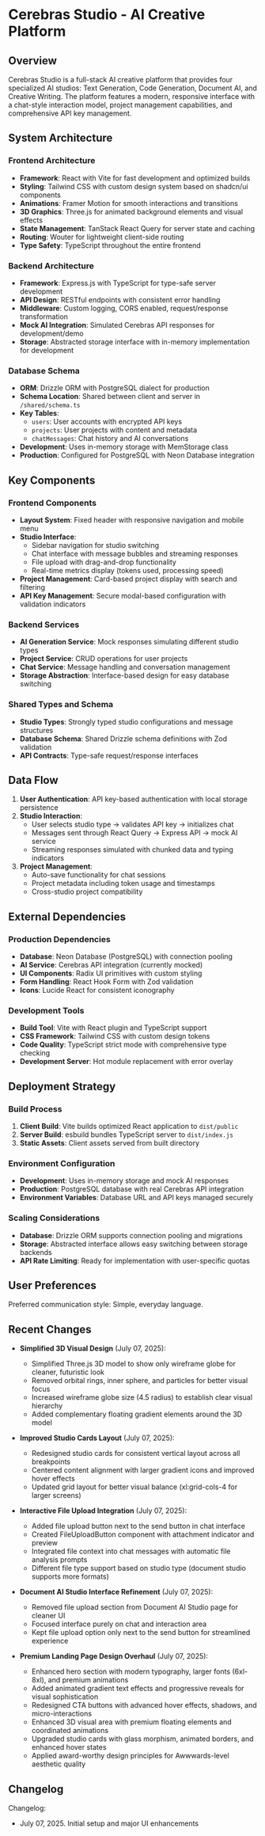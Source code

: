 # Cerebras Studio - AI Creative Platform

## Overview

Cerebras Studio is a full-stack AI creative platform that provides four specialized AI studios: Text Generation, Code Generation, Document AI, and Creative Writing. The platform features a modern, responsive interface with a chat-style interaction model, project management capabilities, and comprehensive API key management.

## System Architecture

### Frontend Architecture
- **Framework**: React with Vite for fast development and optimized builds
- **Styling**: Tailwind CSS with custom design system based on shadcn/ui components
- **Animations**: Framer Motion for smooth interactions and transitions
- **3D Graphics**: Three.js for animated background elements and visual effects
- **State Management**: TanStack React Query for server state and caching
- **Routing**: Wouter for lightweight client-side routing
- **Type Safety**: TypeScript throughout the entire frontend

### Backend Architecture
- **Framework**: Express.js with TypeScript for type-safe server development
- **API Design**: RESTful endpoints with consistent error handling
- **Middleware**: Custom logging, CORS enabled, request/response transformation
- **Mock AI Integration**: Simulated Cerebras API responses for development/demo
- **Storage**: Abstracted storage interface with in-memory implementation for development

### Database Schema
- **ORM**: Drizzle ORM with PostgreSQL dialect for production
- **Schema Location**: Shared between client and server in `/shared/schema.ts`
- **Key Tables**:
  - `users`: User accounts with encrypted API keys
  - `projects`: User projects with content and metadata
  - `chatMessages`: Chat history and AI conversations
- **Development**: Uses in-memory storage with MemStorage class
- **Production**: Configured for PostgreSQL with Neon Database integration

## Key Components

### Frontend Components
- **Layout System**: Fixed header with responsive navigation and mobile menu
- **Studio Interface**: 
  - Sidebar navigation for studio switching
  - Chat interface with message bubbles and streaming responses
  - File upload with drag-and-drop functionality
  - Real-time metrics display (tokens used, processing speed)
- **Project Management**: Card-based project display with search and filtering
- **API Key Management**: Secure modal-based configuration with validation indicators

### Backend Services
- **AI Generation Service**: Mock responses simulating different studio types
- **Project Service**: CRUD operations for user projects
- **Chat Service**: Message handling and conversation management
- **Storage Abstraction**: Interface-based design for easy database switching

### Shared Types and Schema
- **Studio Types**: Strongly typed studio configurations and message structures
- **Database Schema**: Shared Drizzle schema definitions with Zod validation
- **API Contracts**: Type-safe request/response interfaces

## Data Flow

1. **User Authentication**: API key-based authentication with local storage persistence
2. **Studio Interaction**: 
   - User selects studio type → validates API key → initializes chat
   - Messages sent through React Query → Express API → mock AI service
   - Streaming responses simulated with chunked data and typing indicators
3. **Project Management**:
   - Auto-save functionality for chat sessions
   - Project metadata including token usage and timestamps
   - Cross-studio project compatibility

## External Dependencies

### Production Dependencies
- **Database**: Neon Database (PostgreSQL) with connection pooling
- **AI Service**: Cerebras API integration (currently mocked)
- **UI Components**: Radix UI primitives with custom styling
- **Form Handling**: React Hook Form with Zod validation
- **Icons**: Lucide React for consistent iconography

### Development Tools
- **Build Tool**: Vite with React plugin and TypeScript support
- **CSS Framework**: Tailwind CSS with custom design tokens
- **Code Quality**: TypeScript strict mode with comprehensive type checking
- **Development Server**: Hot module replacement with error overlay

## Deployment Strategy

### Build Process
1. **Client Build**: Vite builds optimized React application to `dist/public`
2. **Server Build**: esbuild bundles TypeScript server to `dist/index.js`
3. **Static Assets**: Client assets served from built directory

### Environment Configuration
- **Development**: Uses in-memory storage and mock AI responses
- **Production**: PostgreSQL database with real Cerebras API integration
- **Environment Variables**: Database URL and API keys managed securely

### Scaling Considerations
- **Database**: Drizzle ORM supports connection pooling and migrations
- **Storage**: Abstracted interface allows easy switching between storage backends
- **API Rate Limiting**: Ready for implementation with user-specific quotas

## User Preferences

Preferred communication style: Simple, everyday language.

## Recent Changes

- **Simplified 3D Visual Design** (July 07, 2025):
  - Simplified Three.js 3D model to show only wireframe globe for cleaner, futuristic look
  - Removed orbital rings, inner sphere, and particles for better visual focus
  - Increased wireframe globe size (4.5 radius) to establish clear visual hierarchy
  - Added complementary floating gradient elements around the 3D model

- **Improved Studio Cards Layout** (July 07, 2025):
  - Redesigned studio cards for consistent vertical layout across all breakpoints
  - Centered content alignment with larger gradient icons and improved hover effects
  - Updated grid layout for better visual balance (xl:grid-cols-4 for larger screens)

- **Interactive File Upload Integration** (July 07, 2025):
  - Added file upload button next to the send button in chat interface
  - Created FileUploadButton component with attachment indicator and preview
  - Integrated file context into chat messages with automatic file analysis prompts
  - Different file type support based on studio type (document studio supports more formats)

- **Document AI Studio Interface Refinement** (July 07, 2025):
  - Removed file upload section from Document AI Studio page for cleaner UI
  - Focused interface purely on chat and interaction area
  - Kept file upload option only next to the send button for streamlined experience

- **Premium Landing Page Design Overhaul** (July 07, 2025):
  - Enhanced hero section with modern typography, larger fonts (6xl-8xl), and premium animations
  - Added animated gradient text effects and progressive reveals for visual sophistication
  - Redesigned CTA buttons with advanced hover effects, shadows, and micro-interactions
  - Enhanced 3D visual area with premium floating elements and coordinated animations
  - Upgraded studio cards with glass morphism, animated borders, and enhanced hover states
  - Applied award-worthy design principles for Awwwards-level aesthetic quality

## Changelog

Changelog:
- July 07, 2025. Initial setup and major UI enhancements
